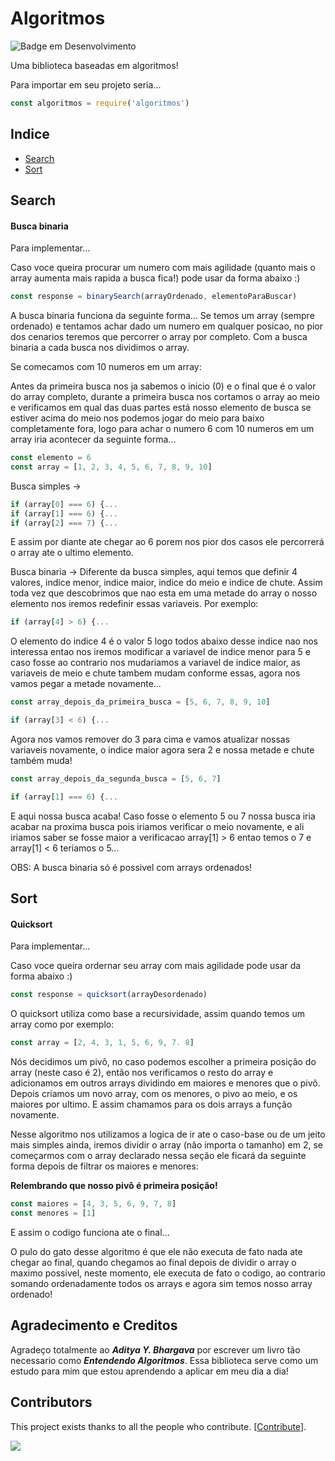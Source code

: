 # Algoritmos
![Badge em Desenvolvimento](http://img.shields.io/static/v1?label=STATUS&message=EM%20DESENVOLVIMENTO&color=GREEN&style=for-the-badge)

Uma biblioteca baseadas em algoritmos!

Para importar em seu projeto seria...

```javascript
const algoritmos = require('algoritmos')
```

## Indice

* [Search](#Search)
* [Sort](#Sort)

## Search

#### Busca binaria

Para implementar...

Caso voce queira procurar um numero com mais agilidade (quanto mais o array aumenta mais rapida a busca fica!) pode usar da forma abaixo :)

```javascript
const response = binarySearch(arrayOrdenado, elementoParaBuscar)
```

A busca binaria funciona da seguinte forma...
Se temos um array (sempre ordenado) e tentamos achar dado um numero em qualquer posicao, no pior dos cenarios teremos que percorrer o array por completo. Com a busca binaria a cada busca nos dividimos o array.

Se comecamos com 10 numeros em um array:

Antes da primeira busca nos ja sabemos o inicio (0) e o final que é o valor do array completo, durante a primeira busca nos cortamos o array ao meio e verificamos em qual das duas partes está nosso elemento de busca se estiver acima do meio nos podemos jogar do meio para baixo completamente fora, logo para achar o numero 6 com 10 numeros em um array iria acontecer da seguinte forma...

```javascript
const elemento = 6
const array = [1, 2, 3, 4, 5, 6, 7, 8, 9, 10]
```

Busca simples ->

```javascript
if (array[0] === 6) {...
if (array[1] === 6) {...
if (array[2] === 7) {...
```

E assim por diante ate chegar ao 6 porem nos pior dos casos ele percorrerá o array ate o ultimo elemento.

Busca binaria ->
Diferente da busca simples, aqui temos que definir 4 valores, indice menor, indice maior, indice do meio e indice de chute.
Assim toda vez que descobrimos que nao esta em uma metade do array o nosso elemento nos iremos redefinir essas variaveis. Por exemplo:

```javascript
if (array[4] > 6) {...
```

O elemento do indice 4 é o valor 5 logo todos abaixo desse indice nao nos interessa entao nos iremos modificar a variavel de indice menor para 5 e caso fosse ao contrario nos mudariamos a variavel de indice maior, as variaveis de meio e chute tambem mudam conforme essas, agora nos vamos pegar a metade novamente...

```javascript
const array_depois_da_primeira_busca = [5, 6, 7, 8, 9, 10]

if (array[3] < 6) {...
```

Agora nos vamos remover do 3 para cima e vamos atualizar nossas variaveis novamente, o indice maior agora sera 2 e nossa metade e chute também muda!

```javascript
const array_depois_da_segunda_busca = [5, 6, 7]

if (array[1] === 6) {...
```

E aqui nossa busca acaba! Caso fosse o elemento 5 ou 7 nossa busca iria acabar na proxima busca pois iriamos verificar o meio novamente, e ali iriamos saber se fosse maior a verificacao array[1] > 6 entao temos o 7 e array[1] < 6 teriamos o 5...

OBS: A busca binaria só é possivel com arrays ordenados!

## Sort

#### Quicksort

Para implementar...

Caso voce queira ordernar seu array com mais agilidade pode usar da forma abaixo :)

```javascript
const response = quicksort(arrayDesordenado)
```

O quicksort utiliza como base a recursividade, assim quando temos um array como por exemplo:

```javascript
const array = [2, 4, 3, 1, 5, 6, 9, 7. 8]
```

Nós decidimos um pivô, no caso podemos escolher a primeira posição do array (neste caso é 2), então nos verificamos o resto do array e adicionamos em outros arrays dividindo em maiores e menores que o pivô. Depois criamos um novo array, com os menores, o pivo ao meio, e os maiores por ultimo. E assim chamamos para os dois arrays a função novamente.

Nesse algoritmo nos utilizamos a logica de ir ate o caso-base ou de um jeito mais simples ainda, iremos dividir o array (não importa o tamanho) em 2, se começarmos com o array declarado nessa seção ele ficará da seguinte forma depois de filtrar os maiores e menores:

**Relembrando que nosso pivô é primeira posição!**

```javascript
const maiores = [4, 3, 5, 6, 9, 7, 8]
const menores = [1]
```
E assim o codigo funciona ate o final...

O pulo do gato desse algoritmo é que ele não executa de fato nada ate chegar ao final, quando chegamos ao final depois de dividir o array o maximo possivel, neste momento, ele executa de fato o codigo, ao contrario somando ordenadamente todos os arrays e agora sim temos nosso array ordenado!

## Agradecimento e Creditos

Agradeço totalmente ao _**Aditya Y. Bhargava**_ por escrever um livro tão necessario como _**Entendendo Algoritmos**_. Essa biblioteca serve como um estudo para mim que estou aprendendo a aplicar em meu dia a dia!

## Contributors

This project exists thanks to all the people who contribute. [[Contribute](CONTRIBUTING.md)].

<a href="https://github.com/graxz/algoritmos/graphs/contributors"><img src="https://opencollective.com/algoritmos/contributors.svg?width=890&button=false" /></a>
